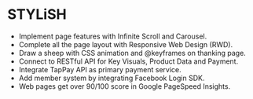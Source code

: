 # STYLiSH

* Implement page features with Infinite Scroll and Carousel.
* Complete all the page layout with Responsive Web Design (RWD).
* Draw a sheep with CSS animation and @keyframes on thanking page.
* Connect to RESTful API for Key Visuals, Product Data and Payment.
* Integrate TapPay API as primary payment service.
* Add member system by integrating Facebook Login SDK.
* Web pages get over 90/100 score in Google PageSpeed Insights.
